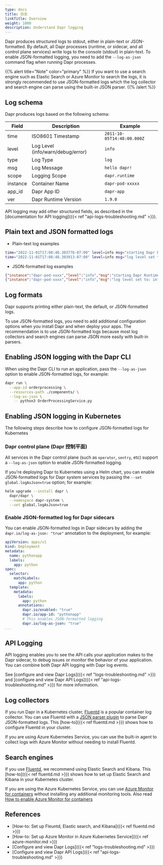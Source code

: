 ```yaml
---
type: docs
title: 日志
linkTitle: Overview
weight: 1000
description: Understand Dapr logging
---
```


Dapr produces structured logs to stdout, either in plain-text or JSON-formatted. By default, all Dapr processes (runtime, or sidecar, and all control plane services) write logs to the console (stdout) in plain-text. To enable JSON-formatted logging, you need to add the `--log-as-json` command flag when running Dapr processes.

{{% alert title="Note" color="primary" %}}
If you want to use a search engine such as Elastic Search or Azure Monitor to search the logs, it is strongly recommended to use JSON-formatted logs which the log collector and search engine can parse using the built-in JSON parser.
{{% /alert %}}

## Log schema

Dapr produces logs based on the following schema:

| Field                       | Description                                          | Example                    |
| --------------------------- | ---------------------------------------------------- | -------------------------- |
| time                        | ISO8601 Timestamp                                    | `2011-10-05T14:48:00.000Z` |
| level                       | Log Level (info/warn/debug/error) | `info`                     |
| type                        | Log Type                                             | `log`                      |
| msg                         | Log Message                                          | `hello dapr!`              |
| scope                       | Logging Scope                                        | `dapr.runtime`             |
| instance                    | Container Name                                       | `dapr-pod-xxxxx`           |
| app_id | Dapr App ID                                          | `dapr-app`                 |
| ver                         | Dapr Runtime Version                                 | `1.9.0`                    |

API logging may add other structured fields, as described in the [documentation for API logging]({{< ref "api-logs-troubleshooting.md" >}}).

## Plain text and JSON formatted logs

- Plain-text log examples

```bash
time="2022-11-01T17:08:48.303776-07:00" level=info msg="starting Dapr Runtime -- version 1.9.0 -- commit v1.9.0-g5dfcf2e" instance=dapr-pod-xxxx scope=dapr.runtime type=log ver=1.9.0
time="2022-11-01T17:08:48.303913-07:00" level=info msg="log level set to: info" instance=dapr-pod-xxxx scope=dapr.runtime type=log ver=1.9.0
```

- JSON-formatted log examples

```json
{"instance":"dapr-pod-xxxx","level":"info","msg":"starting Dapr Runtime -- version 1.9.0 -- commit v1.9.0-g5dfcf2e","scope":"dapr.runtime","time":"2022-11-01T17:09:45.788005Z","type":"log","ver":"1.9.0"}
{"instance":"dapr-pod-xxxx","level":"info","msg":"log level set to: info","scope":"dapr.runtime","time":"2022-11-01T17:09:45.788075Z","type":"log","ver":"1.9.0"}
```

## Log formats

Dapr supports printing either plain-text, the default, or JSON-formatted logs.

To use JSON-formatted logs, you need to add additional configuration options when you install Dapr and when deploy your apps. The recommendation is to use JSON-formatted logs because most log collectors and search engines can parse JSON more easily with built-in parsers.

## Enabling JSON logging with the Dapr CLI

When using the Dapr CLI to run an application, pass the `--log-as-json` option to enable JSON-formatted logs, for example:

```sh
dapr run \
  --app-id orderprocessing \
  --resources-path ./components/ \
  --log-as-json \
    -- python3 OrderProcessingService.py
```

## Enabling JSON logging in Kubernetes

The following steps describe how to configure JSON-formatted logs for Kubernetes

### Dapr control plane (Dapr 控制平面)

All services in the Dapr control plane (such as `operator`, `sentry`, etc) support a `--log-as-json` option to enable JSON-formatted logging.

If you're deploying Dapr to Kubernetes using a Helm chart, you can enable JSON-formatted logs for Dapr system services by passing the `--set global.logAsJson=true` option; for example:

```bash
helm upgrade --install dapr \
  dapr/dapr \
  --namespace dapr-system \
  --set global.logAsJson=true
```

### Enable JSON-formatted log for Dapr sidecars

You can enable JSON-formatted logs in Dapr sidecars by adding the `dapr.io/log-as-json: "true"` annotation to the deployment, for example:

```yaml
apiVersion: apps/v1
kind: Deployment
metadata:
  name: pythonapp
  labels:
    app: python
spec:
  selector:
    matchLabels:
      app: python
  template:
    metadata:
      labels:
        app: python
      annotations:
        dapr.io/enabled: "true"
        dapr.io/app-id: "pythonapp"
        # This enables JSON-formatted logging
        dapr.io/log-as-json: "true"
...
```

## API Logging

API logging enables you to see the API calls your application makes to the Dapr sidecar, to debug issues or monitor the behavior of your application. You can combine both Dapr API logging with Dapr log events.

See [configure and view Dapr Logs]({{< ref "logs-troubleshooting.md" >}}) and [configure and view Dapr API Logs]({{< ref "api-logs-troubleshooting.md" >}}) for more information.

## Log collectors

If you run Dapr in a Kubernetes cluster, [Fluentd](https://www.fluentd.org/) is a popular container log collector. You can use Fluentd with a [JSON parser plugin](https://docs.fluentd.org/parser/json) to parse Dapr JSON-formatted logs. This [how-to]({{< ref fluentd.md >}}) shows how to configure Fluentd in your cluster.

If you are using Azure Kubernetes Service, you can use the built-in agent to collect logs with Azure Monitor without needing to install Fluentd.

## Search engines

If you use [Fluentd](https://www.fluentd.org/), we recommend using Elastic Search and Kibana. This [how-to]({{< ref fluentd.md >}}) shows how to set up Elastic Search and Kibana in your Kubernetes cluster.

If you are using the Azure Kubernetes Service, you can use [Azure Monitor for containers](https://docs.microsoft.com/azure/azure-monitor/insights/container-insights-overview) without installing any additional monitoring tools. Also read [How to enable Azure Monitor for containers](https://docs.microsoft.com/azure/azure-monitor/insights/container-insights-onboard)

## References

- [How-to: Set up Fleuntd, Elastic search, and Kibana]({{< ref fluentd.md >}})
- [How-to: Set up Azure Monitor in Azure Kubernetes Service]({{< ref azure-monitor.md >}})
- [Configure and view Dapr Logs]({{< ref "logs-troubleshooting.md" >}})
- [Configure and view Dapr API Logs]({{< ref "api-logs-troubleshooting.md" >}})
